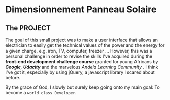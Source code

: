 # Dimensionnement Panneau Solaire

## The PROJECT
The goal of this small project was to make a user interface that allows an electrician to easily get the 
technical values of the power and the energy for a given charge, e.g. iron, TV, computer, freezer ...
However, this was a personal challenge in order to revise the skills I've acquired during the **front-end 
development challenge course** granted for young Africans by _**Google**, **Udacity**_ and the marvelous _Andela Learning 
Community_ . I think I've got it, especially by using jQuery, a javascript library I scared about before.

By the grace of God, I slowly but surely keep going onto my main goal: To become a `world class Developer`.    
